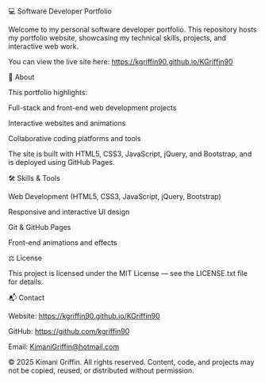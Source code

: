 💻 Software Developer Portfolio

Welcome to my personal software developer portfolio.
This repository hosts my portfolio website, showcasing my technical skills, projects, and interactive web work.

You can view the live site here: https://kgriffin90.github.io/KGriffin90

📌 About

This portfolio highlights:

Full-stack and front-end web development projects

Interactive websites and animations

Collaborative coding platforms and tools

The site is built with HTML5, CSS3, JavaScript, jQuery, and Bootstrap, and is deployed using GitHub Pages.

🛠️ Skills & Tools

Web Development (HTML5, CSS3, JavaScript, jQuery, Bootstrap)

Responsive and interactive UI design

Git & GitHub Pages

Front-end animations and effects


⚖️ License

This project is licensed under the MIT License — see the LICENSE.txt
 file for details.

📬 Contact

Website: https://kgriffin90.github.io/KGriffin90

GitHub: https://github.com/kgriffin90

Email: KimaniGriffin@hotmail.com

© 2025 Kimani Griffin. All rights reserved.
Content, code, and projects may not be copied, reused, or distributed without permission.
